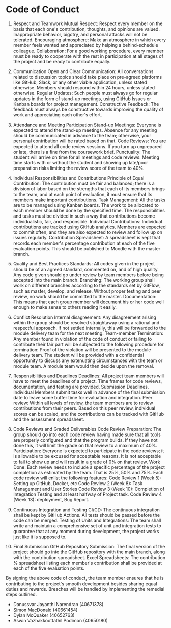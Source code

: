 # Code of Conduct

1. Respect and Teamwork
   Mutual Respect: Respect every member on the basis that each one's contribution, thoughts, and opinions are valued. Inappropriate behavior, bigotry, and personal attacks will not be tolerated.
Encouraging atmosphere: Make an atmosphere in which every member feels wanted and appreciated by helping a behind-schedule colleague.
Collaboration: For a good working procedure, every member must be ready to cooperate with the rest in participation at all stages of the project and be ready to contribute equally.

2. Communication
Open and Clear Communication: All conversations related to discussion topics should take place on pre-agreed platforms like GitHub, Slack, or any other viable application, unless stated otherwise. Members should respond within 24 hours, unless stated otherwise.
Regular Updates: Such people must always go for regular updates in the form of stand-up meetings, using GitHub Issues or Kanban boards for project management. 
Constructive Feedback: The feedback must always be constructive towards improving the quality of work and appreciating each other's effort. 

3. Attendance and Meeting Participation
Stand-up Meetings: Everyone is expected to attend the stand-up meetings. Absence for any meeting should be communicated in advance to the team; otherwise, your personal contribution will be rated based on that. Code Reviews: You are expected to attend all code review sessions. If you turn up unprepared or late, there is a fine from the coursework brief.
Punctuality: The student will arrive on time for all meetings and code reviews. Meeting time starts with or without the student and showing up late/poor preparation risks limiting the review score of the team to 40%.

4. Individual Responsibilities and Contributions
Principle of Equal Contribution: The contribution must be fair and balanced; there is a division of labor based on the strengths that each of its members brings to the team, and at each point of evaluation, it must ensure that its members make important contributions.
Task Management: All the tasks are to be managed using Kanban boards. The work to be allocated to each member should be done by the specified time. The responsibilities and tasks must be divided in such a way that contributions become individualistic, fair, and responsible. 
Individual Contributions: Individual contributions are tracked using GitHub analytics. Members are expected to commit often, and they are also expected to review and follow up on issues regularly.
Contribution Spreadsheet: A spreadsheet is kept that records each member's percentage contribution at each of the five evaluation points. This should be published to Moodle with the master branch.

5. Quality and Best Practices
Standards: All codes given in the project should be of an agreed standard, commented on, and of high quality. Any code given should go under review by team members before being accepted into the main branch.
Branching: The working group shall work on different branches according to the standards set by GitFlow, such as master, develop, and release. Without proper testing and peer review, no work should be committed to the master.
Documentation: This means that each group member will document his or her code well enough to make sense to others reading it easily. 
6. Conflict Resolution
Internal disagreement: Any disagreement arising within the group should be resolved straightaway using a rational and respectful approach. If not settled internally, this will be forwarded to the module delivery team for the next meeting.
Team-member Termination: Any member found in violation of the code of conduct or failing to contribute their fair part will be subjected to the following procedure for termination:
Proof of the violation will be presented to the module delivery team.
The student will be provided with a confidential opportunity to discuss any extenuating circumstances with the team or module team. A module team would then decide upon the removal. 

7. Responsibilities and Deadlines
 Deadlines: All project team members will have to meet the deadlines of a project. Time frames for code reviews, documentation, and testing are provided. 
Submission Deadlines. Individual Members submit tasks well in advance of the final submission date to leave some buffer time for evaluation and integration.
Peer review: Within all levels of review, the team members are to review contributions from their peers. Based on this peer review, individual scores can be scaled, and the contributions can be tracked with GitHub and the assessment spreadsheet. 

8. Code Reviews and Graded Deliverables
Code Review Preparation: The group should go into each code review having made sure that all tools are properly configured and that the program builds. If they have not done this, it will limit the grade on that review to a maximum of 40%.
Participation: Everyone is expected to participate in the code reviews; it is allowable to be excused for acceptable reasons. It is not acceptable to fail to show up and will result in a grade of 0% on that review.
Work Done: Each review needs to include a specific percentage of the project completion as estimated by the team. That is 25%, 50% and 75%. Each code review will enlist the following features:
Code Review 1 (Week 5): Setting up GitHub, Docker, etc
Code Review 2 (Week 8): Task Management and User Stories
Code Review 3 (Week 10): Completion of Integration Testing and at least halfway of Project task.
Code Review 4 (Week 13): deployment, Bug Report.

9. Continuous Integration and Testing
CI/CD: The continuous integration shall be kept by GitHub Actions. All tests should be passed before the code can be merged.
Testing of Units and Integrations: The team shall write and maintain a comprehensive set of unit and integration tests to guarantee that at any moment during development, the project works just like it is supposed to.

10. Final Submission
GitHub Repository Submission: The final version of the project should go into the GitHub repository with the main branch, along with the contribution spreadsheet.
Excel Spreadsheets: The contribution % spreadsheet listing each member's contribution shall be provided at each of the five evaluation points. 


By signing the above code of conduct, the team member ensures that he is contributing to the project's smooth development besides sharing equal duties and rewards. Breaches will be handled by implementing the remedial steps outlined.

-	Danussvar Jayanthi Narendran (40671378)
-	Simon MacDonald (40661454)
-	Dylan McQuaker (40652763) 
-	Aswin Vazhakkoottathil Podimon (40650180)
